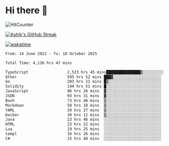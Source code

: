 # Hi there 👋

![HitCounter](https://hits.seeyoufarm.com/api/count/incr/badge.svg?url=https%3A%2F%2Fgithub.com%2Fashrhmn1212%2Fhit-counter)

<!-- ![Contribution Graph](https://github-readme-activity-graph.cyclic.app/graph?username=ashrhmn) -->


<!-- [![Top Langs](https://github-readme-stats.vercel.app/api/top-langs/?username=ashrhmn&layout=compact&theme=synthwave&langs_count=10&card_width=445)](https://github.com/anuraghazra/github-readme-stats) -->

[![Ashik's GitHub Streak](https://github-readme-streak-stats.herokuapp.com/?user=ashrhmn&theme=blood&fire=DD7F1C&background=151515&dates=9f9f9f&border=DD2727)](https://git.io/streak-stats)

<!-- ![Ashik's GitHub stats](https://github-readme-stats.vercel.app/api/?username=ashrhmn&show_icons=true&title_color=fff&icon_color=79ff97&text_color=9f9f9f&bg_color=151515) -->

[![wakatime](https://wakatime.com/badge/user/3df86613-ba63-4631-8e65-0ff18e7becad.svg)](https://wakatime.com/@3df86613-ba63-4631-8e65-0ff18e7becad)

<!--START_SECTION:waka-->

```txt
From: 14 June 2022 - To: 18 October 2025

Total Time: 4,116 hrs 47 mins

TypeScript                 2,523 hrs 45 mins███████████████▒░░░░░░░░░   61.31 %
Other                      595 hrs 52 mins ███▓░░░░░░░░░░░░░░░░░░░░░   14.48 %
Go                         203 hrs 21 mins █▒░░░░░░░░░░░░░░░░░░░░░░░   04.94 %
Solidity                   144 hrs 51 mins █░░░░░░░░░░░░░░░░░░░░░░░░   03.52 %
JavaScript                 96 hrs 26 mins  ▓░░░░░░░░░░░░░░░░░░░░░░░░   02.34 %
JSON                       93 hrs 31 mins  ▓░░░░░░░░░░░░░░░░░░░░░░░░   02.27 %
Bash                       73 hrs 46 mins  ▒░░░░░░░░░░░░░░░░░░░░░░░░   01.79 %
Markdown                   58 hrs 18 mins  ▒░░░░░░░░░░░░░░░░░░░░░░░░   01.42 %
YAML                       39 hrs 27 mins  ▒░░░░░░░░░░░░░░░░░░░░░░░░   00.96 %
Docker                     30 hrs 12 mins  ▒░░░░░░░░░░░░░░░░░░░░░░░░   00.73 %
Java                       23 hrs 46 mins  ░░░░░░░░░░░░░░░░░░░░░░░░░   00.58 %
HTML                       23 hrs 22 mins  ░░░░░░░░░░░░░░░░░░░░░░░░░   00.57 %
Lua                        19 hrs 25 mins  ░░░░░░░░░░░░░░░░░░░░░░░░░   00.47 %
templ                      16 hrs 26 mins  ░░░░░░░░░░░░░░░░░░░░░░░░░   00.40 %
C#                         15 hrs 40 mins  ░░░░░░░░░░░░░░░░░░░░░░░░░   00.38 %
```

<!--END_SECTION:waka-->


<!--### Most Used Languages 
<img src="https://wakatime.com/share/@ashrhmn/24ecb986-5bf8-4607-af7f-0aab08908d8c.png" />

### Favourite Tools
<img src="https://wakatime.com/share/@ashrhmn/f4e08015-f3bc-460a-9228-95a3ba11c604.png" />-->
